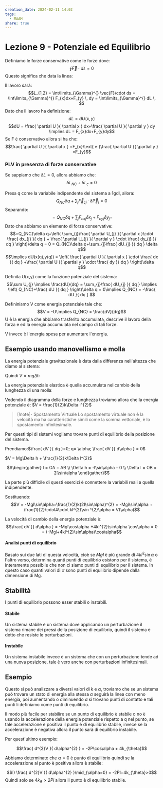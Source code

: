 ```yaml
---
creation_date: 2024-02-11 14:02
tags:
  - MAAM
share: true
---
```

# Lezione 9 - Potenziale ed Equilibrio

Definiamo le forze conservative come le forze dove:
$$\oint\vec{F}\cdot ds = 0$$
Questo significa che data la linea:
<!Diagramma linea con forza>

Il lavoro sarà:
$$L_{1,2} = \int\limits_{\Gamma}^{} \vec{F}\cdot ds = \int\limits_{\Gamma}^{} F_{x}dx+F_{y} \, dy = \int\limits_{\Gamma}^{} dL \,  $$
Dato che il lavoro ha definizione:
$$dL= dU(x,y)$$
$$dU = \frac{ \partial U }{ \partial x } dx+\frac{ \partial U }{ \partial y } dy \implies dL = F_{x}dx+F_{y}dy$$
Se F è conservativo allora si ha che:
$$\frac{ \partial U }{ \partial x } =F_{x}\text{ e }\frac{ \partial U }{ \partial y } =F_{y}$$

### PLV in presenza di forze conservative

Se sappiamo che $\delta L = 0$, allora abbiamo che:
$$\delta L_{NC}+\delta L_{c} = 0$$

Presa q come la variabile indipendente del sistema a 1gdl, allora:
$$Q_{NC}\delta q+\sum_{j}\vec{F}_{cj}\cdot\delta \vec{P}_{j}=0$$
Separando:
$$=Q_{NC}\delta q+\sum_{j}F_{cxj}\delta x_{j}+F_{cyj}\delta y_{j}=$$
Dato che abbiamo un elemento di forze conservative:
$$=Q_{NC}\delta q+\left( \sum_{j}\frac{ \partial U_{j} }{ \partial x }\cdot \frac{ dx_{j} }{ dq } + \frac{ \partial U_{j} }{ \partial y } \cdot \frac{ dy_{j} }{ dq }    \right)\delta q = 0 = Q_{NC}\delta q+\sum_{j}\frac{ dU_{j} }{ dq } \delta q$$
$$\implies dU(x(q),y(q)) = \left( \frac{ \partial U }{ \partial x } \cdot \frac{ dx }{ dq } +\frac{ \partial U }{ \partial y } \cdot \frac{ dy }{ dq }  \right)\delta q$$

Definita U(x,y) come la funzione potenziale del sistema:
$$\sum U_{j} \implies \frac{dU}{dq} = \sum_{j}\frac{ dU_{j} }{ dq } \implies \left( Q_{NC}+\frac{ dU }{ dq }  \right)\delta q = 0\implies Q_{NC} = -\frac{ dU }{ dq }  $$

Defininiamo V come energia potenziale tale che:
$$V = -U\implies Q_{NC} = \frac{dV}{dq}$$
U è la energia che abbiamo trasferito accumulata, descrive il lavoro della forza e ed la energia accumulata nel campo di tali forze.

V invece è l'energia spesa per aumentare l'energia.

## Esempio usando manovellismo e molla

<!Diagramma esempio>

La energia potenziale gravitazionale è data dalla differenza nell'altezza che diamo al sistema:

<!Diagramma energia gravitazionale>

Quindi $V = mg\Delta h$

La energia potenziale elastica è quella accumulata nel cambio della lunghezza di una molla:

<!Diagramma energia elastica>
Vedendo il diagramma della forze e lunghezza troviamo allora che la energia potenziale è: $V = \frac{1}{2}k\Delta l^{2}$

> [!note]- Spostamento Virtuale
>  Lo spostamento virtuale non è la velocità ma ha caratteristiche simili come la somma vettoriale, è lo spostamento infinitesimale.


Per questi tipi di sistemi vogliamo trovare punti di equilibrio della posizione del sistema.

Prendiamo:$\frac{ dV }{ dq }=0; q= \alpha; \frac{ dV }{ d\alpha } = 0$

$V = Mg\Delta h + \frac{1}{2}k\Delta l^{2}$

<!Diagramma calcoli>

$$\begin{gather}
l = OA = AB \\
\Delta h = -l\sin\alpha - 0 \\
\Delta l = OB = 2l\sin\alpha
\end{gather}$$

La parte più difficile di questi esercizi è connettere la variabili reali a quella indipendente.

Sostituendo:
$$V = -Mgl\sin\alpha+\frac{1}{2}k(2l\sin\alpha)^{2} = -Mgl\sin\alpha + \frac{1}{2}\cdot4\cdot kl^{2}\sin ^{2}\alpha = V(\alpha)$$

La velocità di cambio della energia potenziale è:
$$\frac{ dV }{ d\alpha }  = -Mgl\cos\alpha +4kl^{2}\sin\alpha \cos\alpha = 0 = (-Mgl+4kl^{2}\sin\alpha)\cos\alpha$$

#### Analisi punti di equilibrio

<!Diagramma posizioni di equilibrio>

Basato sui due lati di questa velocità, cioè se $Mgl$ è più grande di $4kl^{2}\sin\alpha$ o l'altro verso, determina quanti punti di equilibrio esistono per il sistema, è interamente possibile che non ci siamo punti di equilibrio per il sistema. In questo caso quanti valori di $\alpha$ sono punti di equilibrio dipende dalla dimensione di Mg.

## Stabilità

I punti di equilibrio possono esser stabili o instabili.

#### Stabile

<!Diagramma stabile>
Un sistema stabile è un sistema dove applicando un perturbazione il sistema rimane dei pressi della posizione di equilibrio, quindi il sistema è detto che resiste le perturbazioni.
#### Instabile
<!Diagramma instabile>

Un sistema instabile invece è un sistema che con un perturbazione tende ad una nuova posizione, tale è vero anche con perturbazioni infinitesimali.

## Esempio

<!Diagramma esempio e calcoli>

Questo si può analizzare a diversi valori di k e $\alpha$, troviamo che se un sistema può trovare un stato di energia alla stessa $\alpha$ seguirà la linea con meno energia, poi aumentando o diminuendo $\alpha$ si trovano punti di contatto e tali punti li definiamo come punti di equilibrio.

<!Diagramma linee e frecce>

Il modo più facile per stabilire se un punto di equilibrio è stabile o no è usando la accelerazione della energia potenziale rispetto a q nel punto, se tale accelerazione è positiva il punto è di equilibrio stabile, invece se la accelerazione è negativa allora il punto sarà di equilibrio instabile.
<!Diagramma accelerazione per stabilità>

Per quest'ultimo esempio:

$$\frac{ d^{2}V }{ d\alpha^{2} }  = -2P\cos\alpha + 4k_{\theta}$$

Abbiamo determinato che $\alpha = 0$ è punto di equilibrio quindi se la accelerazione al punto è positiva allora è stabile:

$$I) \frac{ d^{2}V }{ d\alpha^{2} }\mid_{\alpha=0} = -2Pl+4k_{\theta}>0$$
Quindi solo se $4k_{\theta}>2Pl$ allora il punto è di equilibrio stabile.

